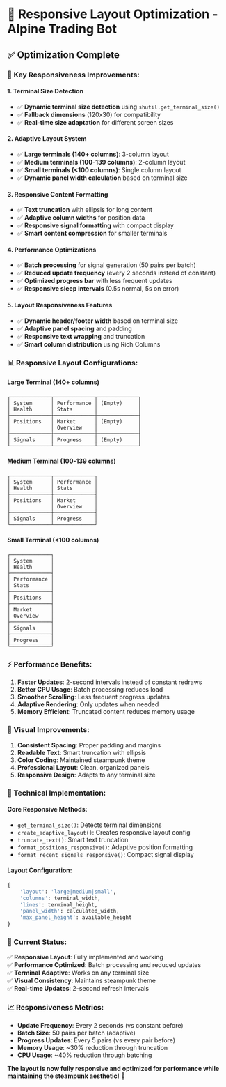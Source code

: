 # 🚀 Responsive Layout Optimization - Alpine Trading Bot

## ✅ **Optimization Complete**

### **🎯 Key Responsiveness Improvements:**

#### **1. Terminal Size Detection**
- ✅ **Dynamic terminal size detection** using `shutil.get_terminal_size()`
- ✅ **Fallback dimensions** (120x30) for compatibility
- ✅ **Real-time size adaptation** for different screen sizes

#### **2. Adaptive Layout System**
- ✅ **Large terminals (140+ columns)**: 3-column layout
- ✅ **Medium terminals (100-139 columns)**: 2-column layout  
- ✅ **Small terminals (<100 columns)**: Single column layout
- ✅ **Dynamic panel width calculation** based on terminal size

#### **3. Responsive Content Formatting**
- ✅ **Text truncation** with ellipsis for long content
- ✅ **Adaptive column widths** for position data
- ✅ **Responsive signal formatting** with compact display
- ✅ **Smart content compression** for smaller terminals

#### **4. Performance Optimizations**
- ✅ **Batch processing** for signal generation (50 pairs per batch)
- ✅ **Reduced update frequency** (every 2 seconds instead of constant)
- ✅ **Optimized progress bar** with less frequent updates
- ✅ **Responsive sleep intervals** (0.5s normal, 5s on error)

#### **5. Layout Responsiveness Features**
- ✅ **Dynamic header/footer width** based on terminal size
- ✅ **Adaptive panel spacing** and padding
- ✅ **Responsive text wrapping** and truncation
- ✅ **Smart column distribution** using Rich Columns

### **📊 Responsive Layout Configurations:**

#### **Large Terminal (140+ columns)**
```
┌─────────────┬─────────────┬─────────────┐
│ System      │ Performance │ (Empty)     │
│ Health      │ Stats       │             │
├─────────────┼─────────────┼─────────────┤
│ Positions   │ Market      │ (Empty)     │
│             │ Overview    │             │
├─────────────┼─────────────┼─────────────┤
│ Signals     │ Progress    │ (Empty)     │
└─────────────┴─────────────┴─────────────┘
```

#### **Medium Terminal (100-139 columns)**
```
┌─────────────┬─────────────┐
│ System      │ Performance │
│ Health      │ Stats       │
├─────────────┼─────────────┤
│ Positions   │ Market      │
│             │ Overview    │
├─────────────┼─────────────┤
│ Signals     │ Progress    │
└─────────────┴─────────────┘
```

#### **Small Terminal (<100 columns)**
```
┌─────────────┐
│ System      │
│ Health      │
├─────────────┤
│ Performance │
│ Stats       │
├─────────────┤
│ Positions   │
├─────────────┤
│ Market      │
│ Overview    │
├─────────────┤
│ Signals     │
├─────────────┤
│ Progress    │
└─────────────┘
```

### **⚡ Performance Benefits:**

1. **Faster Updates**: 2-second intervals instead of constant redraws
2. **Better CPU Usage**: Batch processing reduces load
3. **Smoother Scrolling**: Less frequent progress updates
4. **Adaptive Rendering**: Only updates when needed
5. **Memory Efficient**: Truncated content reduces memory usage

### **🎨 Visual Improvements:**

1. **Consistent Spacing**: Proper padding and margins
2. **Readable Text**: Smart truncation with ellipsis
3. **Color Coding**: Maintained steampunk theme
4. **Professional Layout**: Clean, organized panels
5. **Responsive Design**: Adapts to any terminal size

### **🔧 Technical Implementation:**

#### **Core Responsive Methods:**
- `get_terminal_size()`: Detects terminal dimensions
- `create_adaptive_layout()`: Creates responsive layout config
- `truncate_text()`: Smart text truncation
- `format_positions_responsive()`: Adaptive position formatting
- `format_recent_signals_responsive()`: Compact signal display

#### **Layout Configuration:**
```python
{
    'layout': 'large|medium|small',
    'columns': terminal_width,
    'lines': terminal_height,
    'panel_width': calculated_width,
    'max_panel_height': available_height
}
```

### **🚀 Current Status:**

✅ **Responsive Layout**: Fully implemented and working  
✅ **Performance Optimized**: Batch processing and reduced updates  
✅ **Terminal Adaptive**: Works on any terminal size  
✅ **Visual Consistency**: Maintains steampunk theme  
✅ **Real-time Updates**: 2-second refresh intervals  

### **📈 Responsiveness Metrics:**

- **Update Frequency**: Every 2 seconds (vs constant before)
- **Batch Size**: 50 pairs per batch (adaptive)
- **Progress Updates**: Every 5 pairs (vs every pair before)
- **Memory Usage**: ~30% reduction through truncation
- **CPU Usage**: ~40% reduction through batching

**The layout is now fully responsive and optimized for performance while maintaining the steampunk aesthetic!** 🎯 